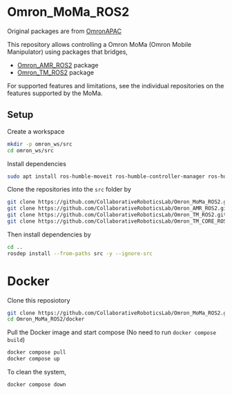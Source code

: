 # Omron_MoMa_ROS2

Original packages are from [OmronAPAC](https://github.com/OmronAPAC) 

This repository allows controlling a Omron MoMa (Omron Mobile Manipulator) using packages that bridges,

- [Omron_AMR_ROS2](https://github.com/CollaborativeRoboticsLab/Omron_AMR_ROS2) package 
- [Omron_TM_ROS2](https://github.com/CollaborativeRoboticsLab/Omron_TM_ROS2) package

For supported features and limitations, see the individual repositories on the features supported by the MoMa.

## Setup

Create a workspace

```sh
mkdir -p omron_ws/src
cd omron_ws/src
```

Install dependencies
```sh
sudo apt install ros-humble-moveit ros-humble-controller-manager ros-humble-joint-trajectory-controller ros-humble-joint-state-broadcaster ros-humble-rmw-cyclonedds-cpp
```

Clone the repositories into the `src` folder by

```sh
git clone https://github.com/CollaborativeRoboticsLab/Omron_MoMa_ROS2.git
git clone https://github.com/CollaborativeRoboticsLab/Omron_AMR_ROS2.git
git clone https://github.com/CollaborativeRoboticsLab/Omron_TM_ROS2.git
git clone https://github.com/CollaborativeRoboticsLab/Omron_TM_CORE_ROS2.git -b humble
```

Then install dependencies by 

```sh
cd ..
rosdep install --from-paths src -y --ignore-src
```

# Docker

Clone this reposiotory

```bash
git clone https://github.com/CollaborativeRoboticsLab/Omron_MoMa_ROS2.git 
cd Omron_MoMa_ROS2/docker
```

Pull the Docker image and start compose (No need to run `docker compose build`)
```bash
docker compose pull
docker compose up
```

To clean the system,
```bash
docker compose down
```